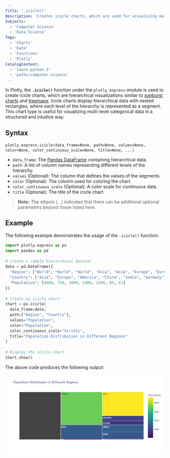 ```yaml
---
Title: '.icicle()'
Description: 'Creates icicle charts, which are used for visualizing multi-level categorical data.'
Subjects:
  - 'Computer Science'
  - 'Data Science'
Tags:
  - 'Charts'
  - 'Data'
  - 'Functions'
  - 'Plotly'
CatalogContent:
  - 'learn-python-3'
  - 'paths/computer-science'
---
```


In Plotly, the **`.icicle()`** function under the `plotly.express` module is used to create icicle charts, which are hierarchical visualizations similar to [sunburst charts](https://www.codecademy.com/resources/docs/plotly/express/sunburst) and [treemaps](https://www.codecademy.com/resources/docs/plotly/express/treemap). Icicle charts display hierarchical data with nested rectangles, where each level of the hierarchy is represented as a segment. This chart type is useful for visualizing multi-level categorical data in a structured and intuitive way.

## Syntax

```pseudo
plotly.express.icicle(data_frame=None, path=None, values=None, color=None, color_continuous_scale=None, title=None, ...)
```

- `data_frame`: The [Pandas DataFrame](https://www.codecademy.com/resources/docs/pandas/dataframe) containing hierarchical data.
- `path`: A list of column names representing different levels of the hierarchy.
- `values` (Optional): The column that defines the values of the segments.
- `color` (Optional): The column used for coloring the chart.
- `color_continuous_scale` (Optional): A color scale for continuous data.
- `title` (Optional): The title of the icicle chart.

> **Note:** The ellipsis (...) indicates that there can be additional optional parameters beyond those listed here.

## Example

The following example demonstrates the usage of the `.icicle()` function:

```py
import plotly.express as px
import pandas as pd

# Create a sample hierarchical dataset
data = pd.DataFrame({
  "Region": ["World", "World", "World", "Asia", "Asia", "Europe", "Europe"],
  "Country": ["Asia", "Europe", "America", "China", "India", "Germany", "France"],
  "Population": [4600, 750, 1000, 1400, 1300, 83, 67]
})

# Create an icicle chart
chart = px.icicle(
  data_frame=data,
  path=["Region", "Country"],
  values="Population",
  color="Population",
  color_continuous_scale="Viridis",
  title="Population Distribution in Different Regions"
)

# Display the icicle chart
chart.show()
```

The above code produces the following output:

![The output for the above example](https://raw.githubusercontent.com/Codecademy/docs/main/media/icicle-chart.png)
